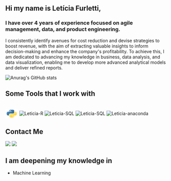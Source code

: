 ## Hi my name is Letícia Furletti, 
### I have over 4 years of experience focused on agile management, data, and product engineering. 

I consistently identify avenues for cost reduction and devise strategies to boost revenue, with the aim of extracting valuable insights to inform decision-making and enhance the company's profitability. To achieve this, I am dedicated to advancing my knowledge in business, data analysis, and data visualization, enabling me to develop more advanced analytical models and deliver refined reports.

![Anurag's GitHub stats](https://github-readme-stats.vercel.app/api?username=leticiafurletti&rank_icon=github&show_icons=true&theme=transparent)

## Some Tools that I work with

<div style="display: inline_block"><br>

  <img align="center" alt="Leticia-Python" height="30" width="40" src="https://raw.githubusercontent.com/devicons/devicon/master/icons/python/python-original.svg">
  <img align="center" alt="Leticia-R" height="30" width="40" src="https://cdn.jsdelivr.net/gh/devicons/devicon/icons/r/r-plain.svg">
  <img align="center" alt="Leticia-SQL" height="30" width="40" src="https://cdn.jsdelivr.net/gh/devicons/devicon/icons/postgresql/postgresql-original.svg">
  <img align="center" alt="Leticia-SQL" height="30" width="40" src="https://cdn.jsdelivr.net/gh/devicons/devicon/icons/mysql/mysql-plain-wordmark.svg">
  <img align="center" alt="Leticia-anaconda" height="30" width="40" src="https://cdn.jsdelivr.net/gh/devicons/devicon/icons/anaconda/anaconda-original.svg">
</div>
  
  ## Contact Me 
 
<div> 
  <a href = "mailto:leticiafurletti@gmail.com"><img src="https://img.shields.io/badge/-Gmail-%23333?style=for-the-badge&logo=gmail&logoColor=white" target="_blank"></a>
  <a href="https://www.linkedin.com/in/leticiafurletti" target="_blank"><img src="https://img.shields.io/badge/-LinkedIn-%230077B5?style=for-the-badge&logo=linkedin&logoColor=white" target="_blank"></a> 
  
</div>

##  I am deepening my knowledge in
  
  * Machine Learning
